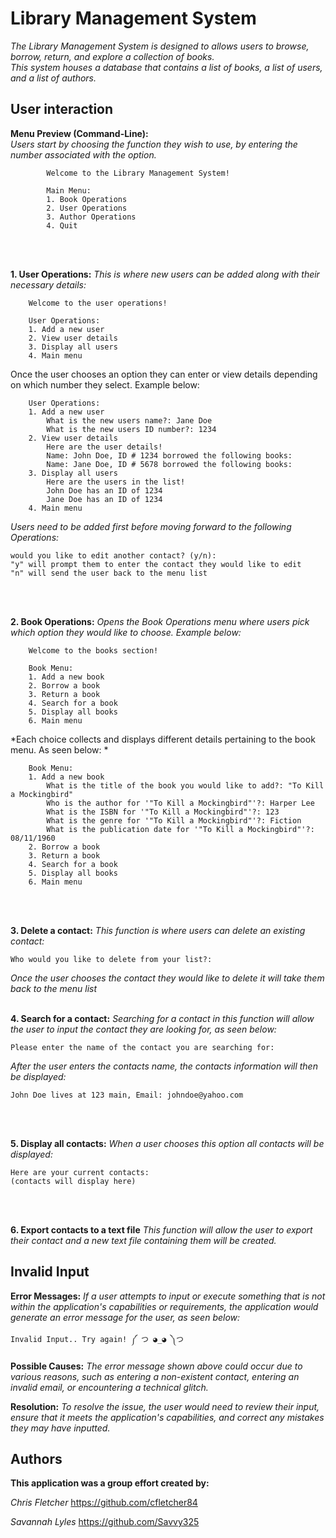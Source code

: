 # **Library Management System**

*The Library Management System is designed to allows users to browse, borrow, return, and explore a collection of books.*   
*This system houses a database that contains a list of books, a list of users, and a list of authors.*

## User interaction

**Menu Preview (Command-Line):**  
*Users start by choosing the function they wish to use, by entering the number associated with the option.*
```   
        Welcome to the Library Management System!

        Main Menu:
        1. Book Operations
        2. User Operations
        3. Author Operations
        4. Quit
```
<br />
<br />

**1. User Operations:** *This is where new users can be added along with their necessary details:*
```
    Welcome to the user operations!
    
    User Operations:
    1. Add a new user
    2. View user details
    3. Display all users
    4. Main menu
```
Once the user chooses an option they can enter or view details depending on which number they select. Example below:
```
    User Operations:
    1. Add a new user
        What is the new users name?: Jane Doe
        What is the new users ID number?: 1234
    2. View user details
        Here are the user details!
        Name: John Doe, ID # 1234 borrowed the following books:
        Name: Jane Doe, ID # 5678 borrowed the following books:
    3. Display all users
        Here are the users in the list!
        John Doe has an ID of 1234
        Jane Doe has an ID of 1234
    4. Main menu
```
*Users need to be added first before moving forward to the following Operations:*
```
would you like to edit another contact? (y/n):
"y" will prompt them to enter the contact they would like to edit
"n" will send the user back to the menu list
```
<br />
<br />

**2. Book Operations:** *Opens the Book Operations menu where users pick which option they would like to choose. Example below:*

```
    Welcome to the books section!
    
    Book Menu:
    1. Add a new book 
    2. Borrow a book
    3. Return a book
    4. Search for a book
    5. Display all books 
    6. Main menu         
```
*Each choice collects and displays different details pertaining to the book menu. As seen below: *

```
    Book Menu:
    1. Add a new book
        What is the title of the book you would like to add?: "To Kill a Mockingbird"
        Who is the author for '"To Kill a Mockingbird"'?: Harper Lee
        What is the ISBN for '"To Kill a Mockingbird"'?: 123
        What is the genre for '"To Kill a Mockingbird"'?: Fiction
        What is the publication date for '"To Kill a Mockingbird"'?: 08/11/1960
    2. Borrow a book
    3. Return a book
    4. Search for a book
    5. Display all books 
    6. Main menu   
```
<br />
<br />

**3. Delete a contact:** *This function is where users can delete an existing contact:* 
```
Who would you like to delete from your list?:
```
*Once the user chooses the contact they would like to delete it will take them back to the menu list*
<br />
<br />

**4. Search for a contact:** *Searching for a contact in this function will allow the user to input the contact they are looking for, as seen below:*
```
Please enter the name of the contact you are searching for:
```
*After the user enters the contacts name, the contacts information will then be displayed:*
```
John Doe lives at 123 main, Email: johndoe@yahoo.com
```
<br />
<br />

**5. Display all contacts:** *When a user chooses this option all contacts will be displayed:* 
```
Here are your current contacts:
(contacts will display here)
```
<br />
<br />

**6. Export contacts to a text file** *This function will allow the user to export their contact and a new text file containing them will be created.*

## Invalid Input

**Error Messages:** *If a user attempts to input or execute something that is not within the application's capabilities or requirements, the application would generate an error message for the user, as seen below:*
```
Invalid Input.. Try again! ༼ つ ◕_◕ ༽つ
```
**Possible Causes:** *The error message shown above could occur due to various reasons, such as entering a non-existent contact, entering an invalid email, or encountering a technical glitch.*

**Resolution:** *To resolve the issue, the user would need to review their input, ensure that it meets the application's capabilities, and correct any mistakes they may have inputted.*

## Authors

**This application was a group effort created by:**     

*Chris Fletcher* https://github.com/cfletcher84

*Savannah Lyles* https://github.com/Savvy325

